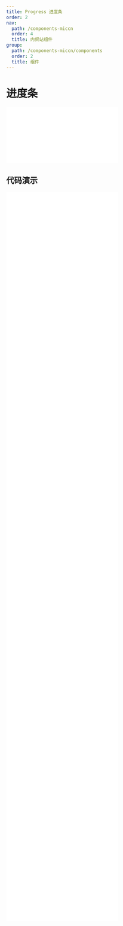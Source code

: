 ```yaml
---
title: Progress 进度条
order: 2
nav:
  path: /components-miccn
  order: 4
  title: 内贸站组件
group:
  path: /components-miccn/components
  order: 2
  title: 组件
---
```


# 进度条

<div>
<embed src="@docs-common/progress/index.md"></embed>
</div>
        
## 代码演示

<Row gutter=8>

  <Col span=12>
    
  <div class="code-box"><embed src="@abiz-rc-miccn/progress/demo/line-progress-miccn.md"></embed></div>
          
  <div class="code-box"><embed src="@abiz-rc-miccn/progress/demo/line-mini-progress-miccn.md"></embed></div>
          
  <div class="code-box"><embed src="@abiz-rc-miccn/progress/demo/circle-dynamic-progress-miccn.md"></embed></div>
          
  <div class="code-box"><embed src="@abiz-rc-miccn/progress/demo/format-progress-miccn.md"></embed></div>
          
  <div class="code-box"><embed src="@abiz-rc-miccn/progress/demo/segment-progress-miccn.md"></embed></div>
          
  <div class="code-box"><embed src="@abiz-rc-miccn/progress/demo/steps-progress-miccn.md"></embed></div>
          
  </Col>
          
  <Col span=12>
    
  <div class="code-box"><embed src="@abiz-rc-miccn/progress/demo/circle-progress-miccn.md"></embed></div>
          
  <div class="code-box"><embed src="@abiz-rc-miccn/progress/demo/circle-mini-progress-miccn.md"></embed></div>
          
  <div class="code-box"><embed src="@abiz-rc-miccn/progress/demo/dynamic-progress-miccn.md"></embed></div>
          
  <div class="code-box"><embed src="@abiz-rc-miccn/progress/demo/dashboard-progress-miccn.md"></embed></div>
          
  <div class="code-box"><embed src="@abiz-rc-miccn/progress/demo/linecap-progress-miccn.md"></embed></div>
          
  <div class="code-box"><embed src="@abiz-rc-miccn/progress/demo/gradient-line-progress-miccn.md"></embed></div>
          
  </Col>
          
</Row>
        
<div><embed src="@docs-common/progress/index-api.md"></embed><div>
